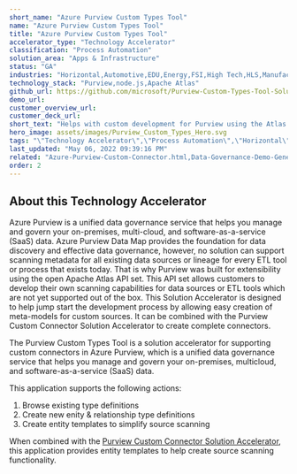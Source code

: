 ```yaml
---
short_name: "Azure Purview Custom Types Tool"
name: "Azure Purview Custom Types Tool"
title: "Azure Purview Custom Types Tool"
accelerator_type: "Technology Accelerator"
classification: "Process Automation"
solution_area: "Apps & Infrastructure"
status: "GA"
industries: "Horizontal,Automotive,EDU,Energy,FSI,High Tech,HLS,Manufacturing,Media and Entertainment,Professional Services,Retail,SLG"
technology_stack: "Purview,node.js,Apache Atlas"
github_url: https://github.com/microsoft/Purview-Custom-Types-Tool-Solution-Accelerator
demo_url: 
customer_overview_url: 
customer_deck_url: 
short_text: "Helps with custom development for Purview using the Atlas APIs"
hero_image: assets/images/Purview_Custom_Types_Hero.svg
tags: "\"Technology Accelerator\",\"Process Automation\",\"Horizontal\",\"Automotive\",\"EDU\",\"Energy\",\"FSI\",\"High Tech\",\"HLS\",\"Manufacturing\",\"Media and Entertainment\",\"Professional Services\",\"Retail\",\"SLG\",\"Purview\",\"node.js\",\"Apache Atlas\",\"Apps & Infrastructure\""
last_updated: "May 06, 2022 09:39:16 PM"
related: "Azure-Purview-Custom-Connector.html,Data-Governance-Demo-Generator.html,Azure-Purview-ML-Lineage.html,Azure-Purview-Workshop.html"
order: 2
---
```

## About this Technology Accelerator

Azure Purview is a unified data governance service that helps you manage and govern your on-premises, multi-cloud, and software-as-a-service (SaaS) data. Azure Purview Data Map provides the foundation for data discovery and effective data governance, however, no solution can support scanning metadata for all existing data sources or lineage for every ETL tool or process that exists today. That is why Purview was built for extensibility using the open Apache Atlas API set. This API set allows customers to develop their own scanning capabilities for data sources or ETL tools which are not yet supported out of the box. This Solution Accelerator is designed to help jump start the development process by allowing easy creation of meta-models for custom sources. It can be combined with the Purview Custom Connector Solution Accelerator to create complete connectors.

The Purview Custom Types Tool is a solution accelerator for supporting custom connectors in Azure Purview, which is a unified data governance service that helps you manage and govern your on-premises, multicloud, and software-as-a-service (SaaS) data.

This application supports the following actions:

1. Browse existing type definitions
2. Create new enity & relationship type definitions
3. Create entity templates to simplify source scanning

When combined with the [Purview Custom Connector Solution Accelerator](azure-purview-custom-connector.html), this application provides entity templates to help create source scanning functionality.
